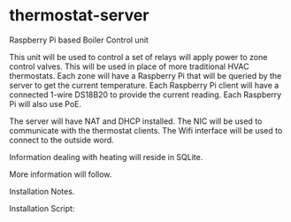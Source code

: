 # thermostat-server
Raspberry Pi based Boiler Control unit

This unit will be used to control a set of relays will apply power to zone control valves.
This will be used in place of more traditional HVAC thermostats.
Each zone will have a Raspberry Pi that will be queried by the server to get the current temperature.
Each Raspberry Pi client will have a connected 1-wire DS18B20 to provide the current reading.
Each Raspberry Pi will also use PoE.



The server will have NAT and DHCP installed. The NIC will be used to communicate with the thermostat clients.
The Wifi interface will be used to connect to the outside word.

Information dealing with heating will reside in SQLite.


More information will follow.

Installation Notes.

Installation Script:
